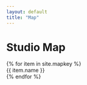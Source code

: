 ```yaml
---
layout: default
title: "Map"
---
```

<link rel="stylesheet" href="{{ "/assets/css/leaflet.css" | relative_url }}">
<script src="{{ "/assets/js/leaflet.js" | relative_url }}"></script>
<script>
// Annoying hack to prevent map overlap due to the top bar on Android
function fixHeight() {
	document.documentElement.style.setProperty("--dvh", `${window.innerHeight}px`);
}
window.addEventListener("resize", fixHeight);
fixHeight();
</script>

<div class="w-100 position-relative" style="height: 100vh; height: calc(var(--dvh) - 3.5rem);">
	<h1 class="map-overlay left-0 top-0 ms-3 mt-3">Studio Map</h1>
	<div class="map-overlay left-0 bottom-0 ms-3 mb-3">
		{% for item in site.mapkey %}
		<div class="m-1">
			<i class="bi bi-circle-fill" style="color: {{item.color}};" aria-hidden="true"></i>
			<span class="ms-2">{{ item.name }}</span>
		</div>
		{% endfor %}
	</div>
	<div id="map" class="w-100 h-100"></div>
</div>

<script>
const map = L.map("map", {
	crs: L.CRS.Simple,
	attributionControl: false,
	minZoom: -1,
	maxZoom: 4
});

const padding = 2000;
const bounds = [[0,0], [860, 1000]];
const maxBounds = [[bounds[0][0] - padding, bounds[0][1] - padding], [bounds[1][0] + padding, bounds[1][1] + padding]];

const image = L.imageOverlay("/assets/images/map/StudioMap.png", bounds).addTo(map);
map.setMaxBounds(maxBounds);
map.fitBounds(bounds);
</script>
